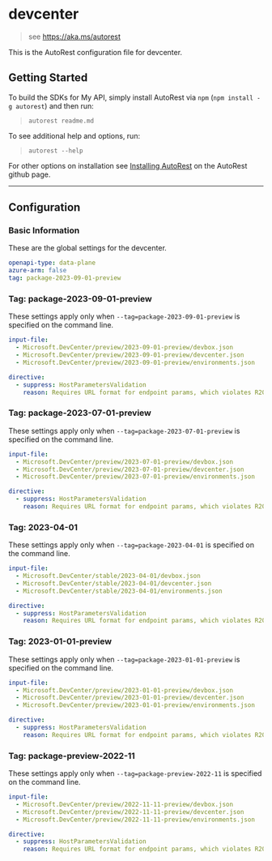 # devcenter

> see https://aka.ms/autorest

This is the AutoRest configuration file for devcenter.

## Getting Started

To build the SDKs for My API, simply install AutoRest via `npm` (`npm install -g autorest`) and then run:

> `autorest readme.md`

To see additional help and options, run:

> `autorest --help`

For other options on installation see [Installing AutoRest](https://aka.ms/autorest/install) on the AutoRest github page.

---

## Configuration

### Basic Information

These are the global settings for the devcenter.

``` yaml
openapi-type: data-plane
azure-arm: false
tag: package-2023-09-01-preview
```


### Tag: package-2023-09-01-preview

These settings apply only when `--tag=package-2023-09-01-preview` is specified on the command line.

``` yaml $(tag) == 'package-2023-09-01-preview'
input-file:
  - Microsoft.DevCenter/preview/2023-09-01-preview/devbox.json
  - Microsoft.DevCenter/preview/2023-09-01-preview/devcenter.json
  - Microsoft.DevCenter/preview/2023-09-01-preview/environments.json

directive:
  - suppress: HostParametersValidation
    reason: Requires URL format for endpoint params, which violates R2003 and causes problems with codegen
```

### Tag: package-2023-07-01-preview

These settings apply only when `--tag=package-2023-07-01-preview` is specified on the command line.

``` yaml $(tag) == 'package-2023-07-01-preview'
input-file:
  - Microsoft.DevCenter/preview/2023-07-01-preview/devbox.json
  - Microsoft.DevCenter/preview/2023-07-01-preview/devcenter.json
  - Microsoft.DevCenter/preview/2023-07-01-preview/environments.json

directive:
  - suppress: HostParametersValidation
    reason: Requires URL format for endpoint params, which violates R2003 and causes problems with codegen
```

### Tag: 2023-04-01

These settings apply only when `--tag=package-2023-04-01` is specified on the command line.

``` yaml $(tag) == 'package-2023-04-01'
input-file:
  - Microsoft.DevCenter/stable/2023-04-01/devbox.json
  - Microsoft.DevCenter/stable/2023-04-01/devcenter.json
  - Microsoft.DevCenter/stable/2023-04-01/environments.json

directive:
  - suppress: HostParametersValidation
    reason: Requires URL format for endpoint params, which violates R2003 and causes problems with codegen
```

### Tag: 2023-01-01-preview

These settings apply only when `--tag=package-2023-01-01-preview` is specified on the command line.

``` yaml $(tag) == 'package-2023-01-01-preview'
input-file:
  - Microsoft.DevCenter/preview/2023-01-01-preview/devbox.json
  - Microsoft.DevCenter/preview/2023-01-01-preview/devcenter.json
  - Microsoft.DevCenter/preview/2023-01-01-preview/environments.json

directive:
  - suppress: HostParametersValidation
    reason: Requires URL format for endpoint params, which violates R2003 and causes problems with codegen
```

### Tag: package-preview-2022-11

These settings apply only when `--tag=package-preview-2022-11` is specified on the command line.

``` yaml $(tag) == 'package-preview-2022-11'
input-file:
  - Microsoft.DevCenter/preview/2022-11-11-preview/devbox.json
  - Microsoft.DevCenter/preview/2022-11-11-preview/devcenter.json
  - Microsoft.DevCenter/preview/2022-11-11-preview/environments.json

directive:
  - suppress: HostParametersValidation
    reason: Requires URL format for endpoint params, which violates R2003 and causes problems with codegen
```
